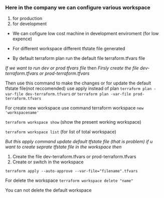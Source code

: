 ### Here in the company we can configure various workspace 
1. for production 
2. for development 

- We can cofigure low cost machine in development enviroment (for low expence)

- For different workspace different tfstate file generated

- By default terraform plan run the default file terraform.tfvars file

*If we want to run dev or prod tfvars file* 
then
*Firsly create the file dev-terraform.tfvars or prod-terraform.tfvars*

Then use this command to make the changes or for update the default tfstate file(not reccomended) use apply instead of plan
```terraform plan -var-file dev-terraform.tfvars```
                       *or*
```terraform plan -var-file prod-terraform.tfvars```

For create new workspace use command terraform workspace ```new 'workspacename'```

```terraform workspace show``` (show the present working workspace)

```terraform workspace list``` (for list of total workspace)


*But this apply command update default tfstate file (that is problem) if u want to create seprate tfstate file in the workspace then* 
1. Create the file dev-terraform.tfvars or prod-terraform.tfvars
2. Create or switch in the workspace 

<!-- then run this command terraform plan -var-file dev-terraform.tfvars -->
```terraform apply --auto-approve --var-file="filename".tfvars```


For delete the workspace ```terraform workspace delete "name"```

You can not delete the default workspace

